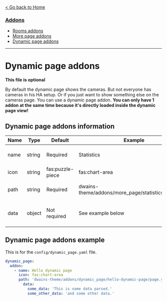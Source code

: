 
[< Go back to Home](../index.md)

### [Addons](index.md)
* [Rooms addons](room.md)
* [More page addons](more_page.md)
* [Dynamic page addons](dynamic_page.md)

---

# Dynamic page addons

**This file is optional**

By default the dynamic page shows the cameras. But not everyone has cameras in his HA setup. Or if you just want to show something else on the cameras page. You can use a dynamic page addon. **You can only have 1 addon at the same time because it's directly loaded inside the dynamic page view!**

## Dynamic page addons information

| Name | Type   | Default          | Example                                            | Description                       |
|------|--------|------------------|----------------------------------------------------|-----------------------------------|
| name | string | Required         | Statistics                                         | The name of the addon             |
| icon | string | fas:puzzle-piece | fas:chart-area                                     | The icon of the addon             |
| path | string | Required         | dwains-theme/addons/more_page/statistics/page.yaml | The path to the page of the addon |
| data | object | Not required     | See example below | Data you wanna parse to the addon |

## Dynamic page addons example

This is for the `config/dynamic_page.yaml` file.

```YAML
dynamic_page:
  addon:
    - name: Hello dynamic page
      icon: fas:chart-area
      path: 'dwains-theme/addons/dynamic_page/hello-dynamic-page/page.yaml'
        data:
          some_data: 'This is some data parsed.'
          some_other_data: 'and some other data.'
```    